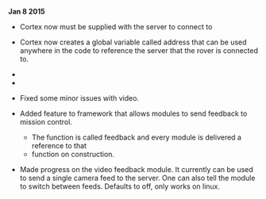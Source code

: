 **Jan 8 2015**
* Cortex now must be supplied with the server to connect to
* Cortex now creates a global variable called address that can be used anywhere in the code to reference the server that the rover is connected to.


* 
* 
* Fixed some minor issues with video.
* Added feature to framework that allows modules to send feedback to mission control. 
	* The function is called feedback and every module is delivered a reference to that 
	* function on construction.
* Made progress on the video feedback module. It currently can be used to send a 
	single camera feed to the server. One can also tell the module to switch 
	between feeds. Defaults to off, only works on linux.